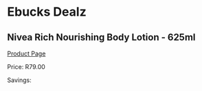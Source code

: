 
# Ebucks Dealz
## Nivea Rich Nourishing Body Lotion - 625ml
[Product Page](https://www.ebucks.com/web/shop/productSelected.do?prodId=526234670&catId=908607666)

Price: R79.00

Savings: 


	